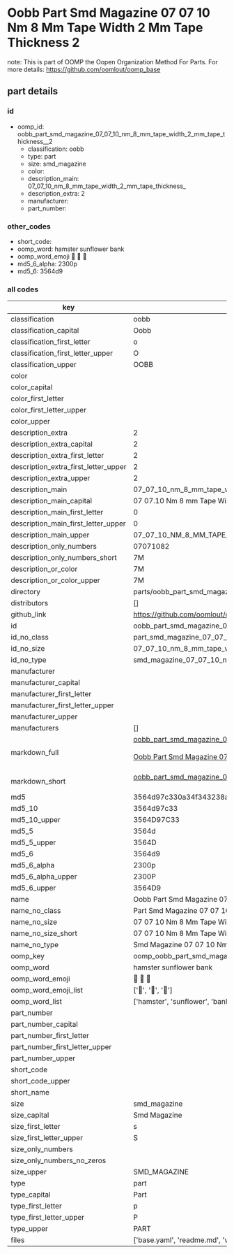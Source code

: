 # Oobb Part Smd Magazine 07 07 10 Nm 8 Mm Tape Width 2 Mm Tape Thickness  2  

note: This is part of OOMP the Oopen Organization Method For Parts. For more details: https://github.com/oomlout/oomp_base

##  part details





### id
* oomp_id: oobb_part_smd_magazine_07_07_10_nm_8_mm_tape_width_2_mm_tape_thickness__2
  * classification: oobb
  * type: part
  * size: smd_magazine
  * color: 
  * description_main: 07_07_10_nm_8_mm_tape_width_2_mm_tape_thickness_
  * description_extra: 2
  * manufacturer: 
  * part_number: 

### other_codes
* short_code: 
* oomp_word: hamster sunflower bank
* oomp_word_emoji :hamster: :sunflower: :bank:
* md5_6_alpha: 2300p
* md5_6: 3564d9

### all codes 
| key | value |  
| --- | --- |  
| classification | oobb |  
| classification_capital | Oobb |  
| classification_first_letter | o |  
| classification_first_letter_upper | O |  
| classification_upper | OOBB |  
| color |  |  
| color_capital |  |  
| color_first_letter |  |  
| color_first_letter_upper |  |  
| color_upper |  |  
| description_extra | 2 |  
| description_extra_capital | 2 |  
| description_extra_first_letter | 2 |  
| description_extra_first_letter_upper | 2 |  
| description_extra_upper | 2 |  
| description_main | 07_07_10_nm_8_mm_tape_width_2_mm_tape_thickness_ |  
| description_main_capital | 07 07.10 Nm 8 mm Tape Width 2 mm Tape Thickness  |  
| description_main_first_letter | 0 |  
| description_main_first_letter_upper | 0 |  
| description_main_upper | 07_07_10_NM_8_MM_TAPE_WIDTH_2_MM_TAPE_THICKNESS_ |  
| description_only_numbers | 07071082 |  
| description_only_numbers_short | 7M |  
| description_or_color | 7M |  
| description_or_color_upper | 7M |  
| directory | parts/oobb_part_smd_magazine_07_07_10_nm_8_mm_tape_width_2_mm_tape_thickness__2 |  
| distributors | [] |  
| github_link | https://github.com/oomlout/oomlout_oomp_part_src/tree/main/parts/oobb_part_smd_magazine_07_07_10_nm_8_mm_tape_width_2_mm_tape_thickness__2/working |  
| id | oobb_part_smd_magazine_07_07_10_nm_8_mm_tape_width_2_mm_tape_thickness__2 |  
| id_no_class | part_smd_magazine_07_07_10_nm_8_mm_tape_width_2_mm_tape_thickness__2 |  
| id_no_size | 07_07_10_nm_8_mm_tape_width_2_mm_tape_thickness__2 |  
| id_no_type | smd_magazine_07_07_10_nm_8_mm_tape_width_2_mm_tape_thickness__2 |  
| manufacturer |  |  
| manufacturer_capital |  |  
| manufacturer_first_letter |  |  
| manufacturer_first_letter_upper |  |  
| manufacturer_upper |  |  
| manufacturers | [] |  
| markdown_full | [oobb_part_smd_magazine_07_07_10_nm_8_mm_tape_width_2_mm_tape_thickness__2](https://github.com/oomlout/oomlout_oomp_part_src/tree/main/parts/oobb_part_smd_magazine_07_07_10_nm_8_mm_tape_width_2_mm_tape_thickness__2/working)<br>[](https://github.com/oomlout/oomlout_oomp_part_src/tree/main/parts/oobb_part_smd_magazine_07_07_10_nm_8_mm_tape_width_2_mm_tape_thickness__2/working)<br>[Oobb Part Smd Magazine 07 07 10 Nm 8 Mm Tape Width 2 Mm Tape Thickness  2](https://github.com/oomlout/oomlout_oomp_part_src/tree/main/parts/oobb_part_smd_magazine_07_07_10_nm_8_mm_tape_width_2_mm_tape_thickness__2/working)<br><br> |  
| markdown_short | [oobb_part_smd_magazine_07_07_10_nm_8_mm_tape_width_2_mm_tape_thickness__2](https://github.com/oomlout/oomlout_oomp_part_src/tree/main/parts/oobb_part_smd_magazine_07_07_10_nm_8_mm_tape_width_2_mm_tape_thickness__2/working)<br><br> |  
| md5 | 3564d97c330a34f343238a7812f9b63c |  
| md5_10 | 3564d97c33 |  
| md5_10_upper | 3564D97C33 |  
| md5_5 | 3564d |  
| md5_5_upper | 3564D |  
| md5_6 | 3564d9 |  
| md5_6_alpha | 2300p |  
| md5_6_alpha_upper | 2300P |  
| md5_6_upper | 3564D9 |  
| name | Oobb Part Smd Magazine 07 07 10 Nm 8 Mm Tape Width 2 Mm Tape Thickness  2 |  
| name_no_class | Part Smd Magazine 07 07 10 Nm 8 Mm Tape Width 2 Mm Tape Thickness  2 |  
| name_no_size | 07 07 10 Nm 8 Mm Tape Width 2 Mm Tape Thickness  2 |  
| name_no_size_short | 07 07 10 Nm 8 Mm Tape Width 2 Mm Tape Thickness  2 |  
| name_no_type | Smd Magazine 07 07 10 Nm 8 Mm Tape Width 2 Mm Tape Thickness  2 |  
| oomp_key | oomp_oobb_part_smd_magazine_07_07_10_nm_8_mm_tape_width_2_mm_tape_thickness__2 |  
| oomp_word | hamster sunflower bank |  
| oomp_word_emoji | :hamster: :sunflower: :bank: |  
| oomp_word_emoji_list | [':hamster:', ':sunflower:', ':bank:'] |  
| oomp_word_list | ['hamster', 'sunflower', 'bank'] |  
| part_number |  |  
| part_number_capital |  |  
| part_number_first_letter |  |  
| part_number_first_letter_upper |  |  
| part_number_upper |  |  
| short_code |  |  
| short_code_upper |  |  
| short_name |  |  
| size | smd_magazine |  
| size_capital | Smd Magazine |  
| size_first_letter | s |  
| size_first_letter_upper | S |  
| size_only_numbers |  |  
| size_only_numbers_no_zeros |  |  
| size_upper | SMD_MAGAZINE |  
| type | part |  
| type_capital | Part |  
| type_first_letter | p |  
| type_first_letter_upper | P |  
| type_upper | PART |  
| files | ['base.yaml', 'readme.md', 'working.json', 'working.yaml'] |  

